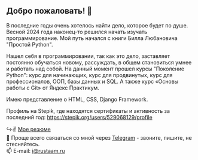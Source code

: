 ## Добро пожаловать! 👋

В последние годы очень хотелось найти дело, которое будет по душе. Весной 2024 года наконец-то решился начать изучать программирование. Мой путь начался с книги Билла Любановича "Простой Python".

Нашел себя в программировании, так как это дело, заставляет постоянно обучаться новому, рассуждать, в общем становиться умнее и работать над собой. На данный момент прошел курсы "Поколение Python": курс для начинающих, курс для продвинутых, курс для профессионалов, ООП, базы данных и SQL. А также курс «Основы работы с Git» от Яндекс Практикум.

Имею представление о HTML, CSS, Django Framework.

Профиль на Stepik, где находятся сертификаты и активность за последний год: https://stepik.org/users/529068129/profile

↪️✌️ [Мое резюме](https://github.com/Rust-it/certificates/blob/main/CV_PythonDeveloper_Kushnazarov_Rustam.pdf)  
📩 Проще всего связаться со мной через [Telegram](https://t.me/rustamkushnazarov "Telegram") - звоните, пишите, не стесняйтесь.  
📫 E-mail: [i@rustaam.ru](mailto:i@rustaam.ru)
